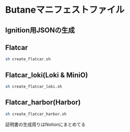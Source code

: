 # Butaneマニフェストファイル

## Ignition用JSONの生成

## Flatcar

```bash
sh create_flatcar.sh
```

## Flatcar_loki(Loki & MiniO)

```bash
sh create_flatcar_loki.sh
```

## Flatcar_harbor(Harbor)

```bash
sh create_flatcar_harbor.sh
```

証明書の生成周りはNotionにまとめてる
